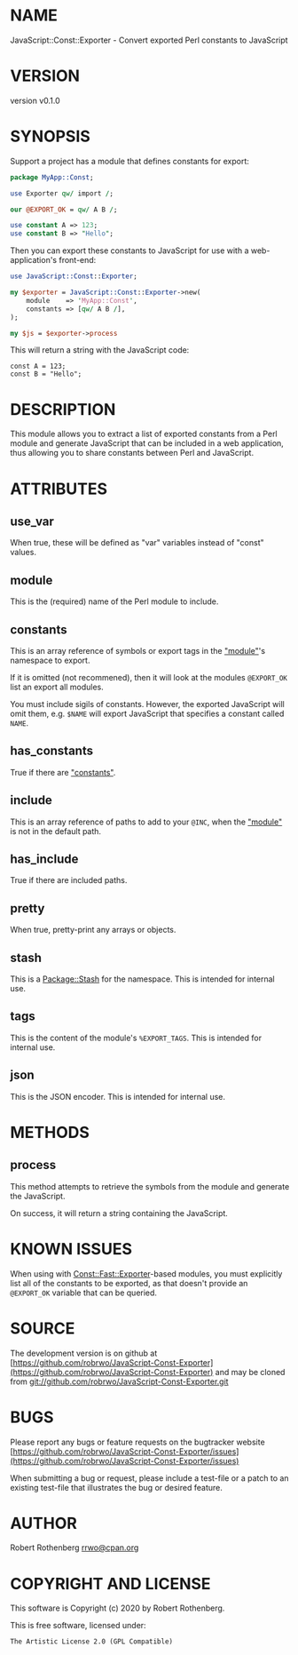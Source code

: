 # NAME

JavaScript::Const::Exporter - Convert exported Perl constants to JavaScript

# VERSION

version v0.1.0

# SYNOPSIS

Support a project has a module that defines constants for export:

```perl
package MyApp::Const;

use Exporter qw/ import /;

our @EXPORT_OK = qw/ A B /;

use constant A => 123;
use constant B => "Hello";
```

Then you can export these constants to JavaScript for use with a
web-application's front-end:

```perl
use JavaScript::Const::Exporter;

my $exporter = JavaScript::Const::Exporter->new(
    module    => 'MyApp::Const',
    constants => [qw/ A B /],
);

my $js = $exporter->process
```

This will return a string with the JavaScript code:

```
const A = 123;
const B = "Hello";
```

# DESCRIPTION

This module allows you to extract a list of exported constants from a
Perl module and generate JavaScript that can be included in a web
application, thus allowing you to share constants between Perl and
JavaScript.

# ATTRIBUTES

## use\_var

When true, these will be defined as "var" variables instead of "const"
values.

## module

This is the (required) name of the Perl module to include.

## constants

This is an array reference of symbols or export tags in the
["module"](#module)'s namespace to export.

If it is omitted (not recommened), then it will look at the modules
`@EXPORT_OK` list an export all modules.

You must include sigils of constants. However, the exported JavaScript
will omit them, e.g. `$NAME` will export JavaScript that specifies a
constant called `NAME`.

## has\_constants

True if there are ["constants"](#constants).

## include

This is an array reference of paths to add to your `@INC`, when the
["module"](#module) is not in the default path.

## has\_include

True if there are included paths.

## pretty

When true, pretty-print any arrays or objects.

## stash

This is a [Package::Stash](https://metacpan.org/pod/Package::Stash) for the namespace. This is intended for
internal use.

## tags

This is the content of the module's `%EXPORT_TAGS`. This is intended
for internal use.

## json

This is the JSON encoder. This is intended for internal use.

# METHODS

## process

This method attempts to retrieve the symbols from the module and
generate the JavaScript.

On success, it will return a string containing the JavaScript.

# KNOWN ISSUES

When using with [Const::Fast::Exporter](https://metacpan.org/pod/Const::Fast::Exporter)-based modules, you must
explicitly list all of the constants to be exported, as that doesn't
provide an `@EXPORT_OK` variable that can be queried.

# SOURCE

The development version is on github at [https://github.com/robrwo/JavaScript-Const-Exporter](https://github.com/robrwo/JavaScript-Const-Exporter)
and may be cloned from [git://github.com/robrwo/JavaScript-Const-Exporter.git](git://github.com/robrwo/JavaScript-Const-Exporter.git)

# BUGS

Please report any bugs or feature requests on the bugtracker website
[https://github.com/robrwo/JavaScript-Const-Exporter/issues](https://github.com/robrwo/JavaScript-Const-Exporter/issues)

When submitting a bug or request, please include a test-file or a
patch to an existing test-file that illustrates the bug or desired
feature.

# AUTHOR

Robert Rothenberg <rrwo@cpan.org>

# COPYRIGHT AND LICENSE

This software is Copyright (c) 2020 by Robert Rothenberg.

This is free software, licensed under:

```
The Artistic License 2.0 (GPL Compatible)
```
